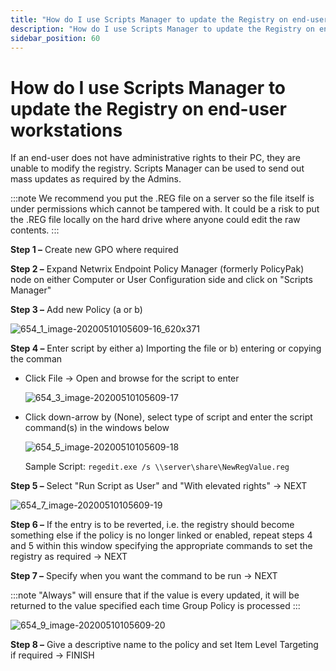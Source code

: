 ```yaml
---
title: "How do I use Scripts Manager to update the Registry on end-user workstations"
description: "How do I use Scripts Manager to update the Registry on end-user workstations"
sidebar_position: 60
---
```


# How do I use Scripts Manager to update the Registry on end-user workstations

If an end-user does not have administrative rights to their PC, they are unable to modify the
registry. Scripts Manager can be used to send out mass updates as required by the Admins.

:::note
We recommend you put the .REG file on a server so the file itself is under permissions
which cannot be tampered with. It could be a risk to put the .REG file locally on the hard drive
where anyone could edit the raw contents.
:::


**Step 1 –** Create new GPO where required

**Step 2 –** Expand Netwrix Endpoint Policy Manager (formerly PolicyPak) node on either Computer or
User Configuration side and click on "Scripts Manager"

**Step 3 –** Add new Policy (a or b)

![654_1_image-20200510105609-16_620x371](../assets/654_1_image-20200510105609-16_620x371.webp)

**Step 4 –** Enter script by either a) Importing the file or b) entering or copying the comman

- Click File -> Open and browse for the script to enter

  ![654_3_image-20200510105609-17](../assets/654_3_image-20200510105609-17.webp)

- Click down-arrow by (None), select type of script and enter the script command(s) in the windows
  below

  ![654_5_image-20200510105609-18](../assets/654_5_image-20200510105609-18.webp)

  Sample Script: `regedit.exe /s \\server\share\NewRegValue.reg`

**Step 5 –** Select "Run Script as User" and "With elevated rights" -> NEXT

![654_7_image-20200510105609-19](../assets/654_7_image-20200510105609-19.webp)

**Step 6 –** If the entry is to be reverted, i.e. the registry should become something else if the
policy is no longer linked or enabled, repeat steps 4 and 5 within this window specifying the
appropriate commands to set the registry as required -> NEXT

**Step 7 –** Specify when you want the command to be run -> NEXT

:::note
"Always" will ensure that if the value is every updated, it will be returned to the value
specified each time Group Policy is processed
:::


![654_9_image-20200510105609-20](../assets/654_9_image-20200510105609-20.webp)

**Step 8 –** Give a descriptive name to the policy and set Item Level Targeting if required ->
FINISH
